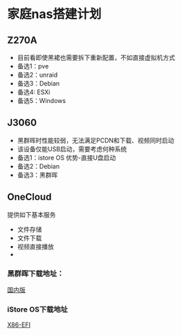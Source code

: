# 家庭nas搭建计划

## Z270A
- 目前看即使黑裙也需要拆下重新配置，不如直接虚拟机方式
- 备选1：pve
- 备选2：unraid
- 备选3：Debian
- 备选4: ESXi
- 备选5：Windows


## J3060
- 黑群晖时性能较弱，无法满足PCDN和下载、视频同时启动
- 该设备仅能USB启动，需要考虑何种系统
- 备选1：istore OS 优势-直接U盘启动
- 备选2：Debian
- 备选3：黑群晖



## OneCloud
提供如下基本服务
- 文件存储
- 文件下载
- 视频直接播放
- 



### 黑群晖下载地址：
[国内版](https://github.com/wjz304/rr)

### iStore OS下载地址
[X86-EFI]()